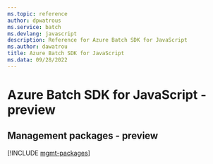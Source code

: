 ```yaml
---
ms.topic: reference
author: dpwatrous
ms.service: batch
ms.devlang: javascript
description: Reference for Azure Batch SDK for JavaScript
ms.author: dawatrou
title: Azure Batch SDK for JavaScript
ms.data: 09/28/2022
---
```

# Azure Batch SDK for JavaScript - preview

## Management packages - preview
[!INCLUDE [mgmt-packages](batch-mgmt-index.md)]